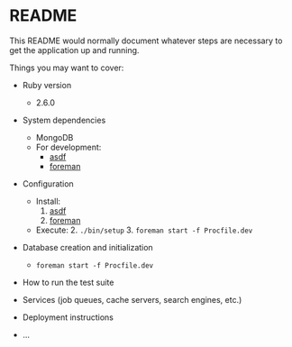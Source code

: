 # README

This README would normally document whatever steps are necessary to get the
application up and running.

Things you may want to cover:

* Ruby version
  * 2.6.0

* System dependencies
  * MongoDB
  * For development:
    * [asdf](https://github.com/asdf-vm/asdf#installation)
    * [foreman](https://github.com/ddollar/foreman#installation)

* Configuration
  * Install:
    1. [asdf](https://github.com/asdf-vm/asdf#installation)
    2. [foreman](https://github.com/ddollar/foreman#installation)
  * Execute:
    2. `./bin/setup`
    3. `foreman start -f Procfile.dev`

* Database creation and initialization
  * `foreman start -f Procfile.dev`

* How to run the test suite

* Services (job queues, cache servers, search engines, etc.)

* Deployment instructions

* ...
